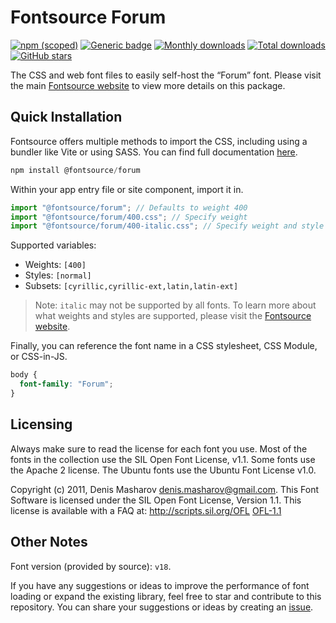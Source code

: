 # Fontsource Forum

[![npm (scoped)](https://img.shields.io/npm/v/@fontsource/forum?color=brightgreen)](https://www.npmjs.com/package/@fontsource/forum) [![Generic badge](https://img.shields.io/badge/fontsource-passing-brightgreen)](https://github.com/fontsource/fontsource) [![Monthly downloads](https://badgen.net/npm/dm/@fontsource/forum)](https://github.com/fontsource/fontsource) [![Total downloads](https://badgen.net/npm/dt/@fontsource/forum)](https://github.com/fontsource/fontsource) [![GitHub stars](https://img.shields.io/github/stars/fontsource/fontsource.svg?style=social&label=Star)](https://github.com/fontsource/fontsource/stargazers)

The CSS and web font files to easily self-host the “Forum” font. Please visit the main [Fontsource website](https://fontsource.org/fonts/forum) to view more details on this package.

## Quick Installation

Fontsource offers multiple methods to import the CSS, including using a bundler like Vite or using SASS. You can find full documentation [here](https://fontsource.org/docs/getting-started/introduction).

```javascript
npm install @fontsource/forum
```

Within your app entry file or site component, import it in.

```javascript
import "@fontsource/forum"; // Defaults to weight 400
import "@fontsource/forum/400.css"; // Specify weight
import "@fontsource/forum/400-italic.css"; // Specify weight and style
```

Supported variables:
- Weights: `[400]`
- Styles: `[normal]`
- Subsets: `[cyrillic,cyrillic-ext,latin,latin-ext]`

> Note: `italic` may not be supported by all fonts. To learn more about what weights and styles are supported, please visit the [Fontsource website](https://fontsource.org/fonts/forum).

Finally, you can reference the font name in a CSS stylesheet, CSS Module, or CSS-in-JS.

```css
body {
  font-family: "Forum";
}
```

## Licensing
Always make sure to read the license for each font you use. Most of the fonts in the collection use the SIL Open Font License, v1.1. Some fonts use the Apache 2 license. The Ubuntu fonts use the Ubuntu Font License v1.0.

Copyright (c) 2011, Denis Masharov <denis.masharov@gmail.com>. This Font Software is licensed under the SIL Open Font License, Version 1.1. This license is available with a FAQ at: http://scripts.sil.org/OFL
[OFL-1.1](https://openfontlicense.org)

## Other Notes
Font version (provided by source): `v18`.

If you have any suggestions or ideas to improve the performance of font loading or expand the existing library, feel free to star and contribute to this repository. You can share your suggestions or ideas by creating an [issue](https://github.com/fontsource/fontsource/issues).